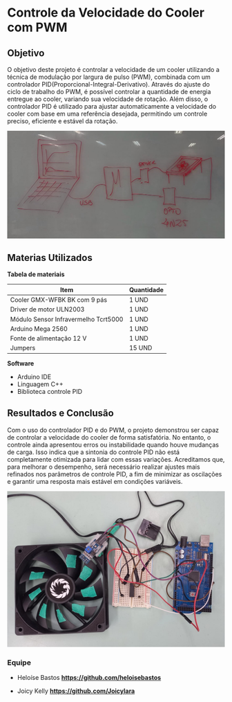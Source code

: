 # Controle da Velocidade do Cooler com PWM

## Objetivo

O objetivo deste projeto é controlar a velocidade de um cooler utilizando a técnica de modulação por largura de pulso (PWM), combinada com um controlador PID(Proporcional-Integral-Derivativo). Através do ajuste do ciclo de trabalho do PWM, é possível controlar a quantidade de energia entregue ao cooler, variando sua velocidade de rotação. Além disso, o controlador PID é utilizado para ajustar automaticamente a velocidade do cooler com base em uma referência desejada, permitindo um controle preciso, eficiente e estável da rotação.

![circuito](controlePID_cooler/circuito_do_projeto.jpeg)

## Materias Utilizados 

**Tabela de materiais**


| Item | Quantidade                                | 
| ------ | ----------------------------------- | 
| Cooler GMX-WFBK BK com 9 pás   | 1 UND
| Driver de motor ULN2003    |  1 UND 
| Módulo Sensor Infravermelho Tcrt5000     |  1 UND 
| Arduino Mega 2560    |  1 UND 
|Fonte de alimentação  12 V | 1 UND
|Jumpers | 15 UND


**Software**

- Arduino IDE  
- Linguagem C++
- Biblioteca controle PID 

## Resultados e Conclusão 

Com o uso do controlador PID e do PWM, o projeto demonstrou ser capaz de controlar a velocidade do cooler de forma satisfatória. No entanto, o controle ainda apresentou erros ou instabilidade quando houve mudanças de carga. Isso indica que a sintonia do controle PID não está completamente otimizada para lidar com essas variações. Acreditamos que, para melhorar o desempenho, será necessário realizar ajustes mais refinados nos parâmetros de controle PID, a fim de minimizar as oscilações e garantir uma resposta mais estável em condições variáveis.

![projeto](controlePID_cooler/projeto_controle_pid.jpeg)


### Equipe 

- Heloíse Bastos **https://github.com/heloisebastos**

- Joicy Kelly **https://github.com/Joicylara**